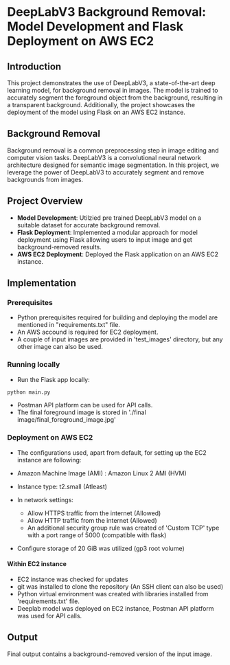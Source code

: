 # DeepLabV3 Background Removal: Model Development and Flask Deployment on AWS EC2

## Introduction
This project demonstrates the use of DeepLabV3, a state-of-the-art deep learning model, for background removal in images. The model is trained to accurately segment the foreground object from the background, resulting in a transparent background. Additionally, the project showcases the deployment of the model using Flask on an AWS EC2 instance.

## Background Removal

Background removal is a common preprocessing step in image editing and computer vision tasks. DeepLabV3 is a convolutional neural network architecture designed for semantic image segmentation. In this project, we leverage the power of DeepLabV3 to accurately segment and remove backgrounds from images.

## Project Overview

- **Model Development**: Utilzied pre trained DeepLabV3 model on a suitable dataset for accurate background removal.
- **Flask Deployment**: Implemented a modular approach for model deployment using Flask allowing users to input image and get background-removed results.
- **AWS EC2 Deployment**: Deployed the Flask application on an AWS EC2 instance.

## Implementation
### Prerequisites
- Python prerequisites required for building and deploying the model are mentioned in "requirements.txt" file.
- An AWS accound is required for EC2 deployment.
- A couple of input images are provided in 'test_images' directory, but any other image can also be used.

### Running locally
- Run the Flask app locally:
```bash 
python main.py
```
- Postman API platform can be used for API calls.
- The final foreground image is stored in './final image/final_foreground_image.jpg'

### Deployment on AWS EC2
- The configurations used, apart from default, for setting up the EC2 instance are following:

- Amazon Machine Image (AMI) : Amazon Linux 2 AMI (HVM)

- Instance type: t2.small (Atleast)

- In network settings:
	- Allow HTTPS traffic from the internet (Allowed)
	- Allow HTTP traffic from the internet	(Allowed)
	- An additional security group rule was created of 'Custom TCP' type with a port range of 5000 (compatible with flask)

- Configure storage of 20 GiB was utilized (gp3 root volume)

#### Within EC2 instance

- EC2 instance was checked for updates
- git was installed to clone the repository (An SSH client can also be used) 
- Python virtual environment was created with libraries installed from 'requirements.txt' file.
- Deeplab model was deployed on EC2 instance, Postman API platform was used for API calls.

## Output

Final output contains a background-removed version of the input image.



